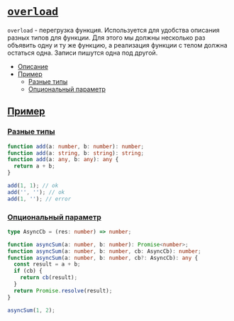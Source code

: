 # [`overload`](../index.md)

`overload` - перегрузка функция. Используется для удобства описания разных типов для функции. Для этого мы должны несколько раз объявить одну и ту же функцию, а реализация функции с телом должна остаться одна. Записи пишутся одна под другой.

- [Описание](#описание)
- [Пример](#пример)
  - [Разные типы](#разные-типы)
  - [Опциональный параметр](#опциональный-параметр)

## [Пример](#overload)

### [Разные типы](#overload)

```ts
function add(a: number, b: number): number;
function add(a: string, b: string): string;
function add(a: any, b: any): any {
  return a + b;
}

add(1, 1); // ok
add('', ''); // ok
add(1, ''); // error
```

### [Опциональный параметр](#overload)

```ts
type AsyncCb = (res: number) => number;

function asyncSum(a: number, b: number): Promise<number>;
function asyncSum(a: number, b: number, cb: AsyncCb): number;
function asyncSum(a: number, b: number, cb?: AsyncCb): any {
  const result = a + b;
  if (cb) {
    return cb(result);
  }
  return Promise.resolve(result);
}

asyncSum(1, 2);
```
